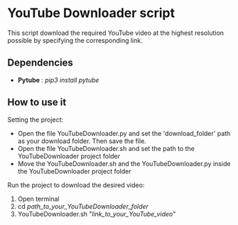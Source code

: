 # YouTube Downloader script #

This script download the required YouTube video at the highest resolution possible by specifying the corresponding link.

## Dependencies ##

- **Pytube** : *pip3 install pytube*

## How to use it ##

Setting the project:

- Open the file YouTubeDownloader.py and set the 'download_folder' path as your download folder. Then save the file.
- Open the file YouTubeDownloader.sh and set the path to the YouTubeDownloader project folder
- Move the YouTubeDownloader.sh and the YouTubeDownloader.py inside the YouTubeDownloader project folder

Run the project to download the desired video:

1. Open terminal
2. cd *path_to_your_YouTubeDownloader_folder*
3. YouTubeDownloader.sh "*link_to_your_YouTube_video*"